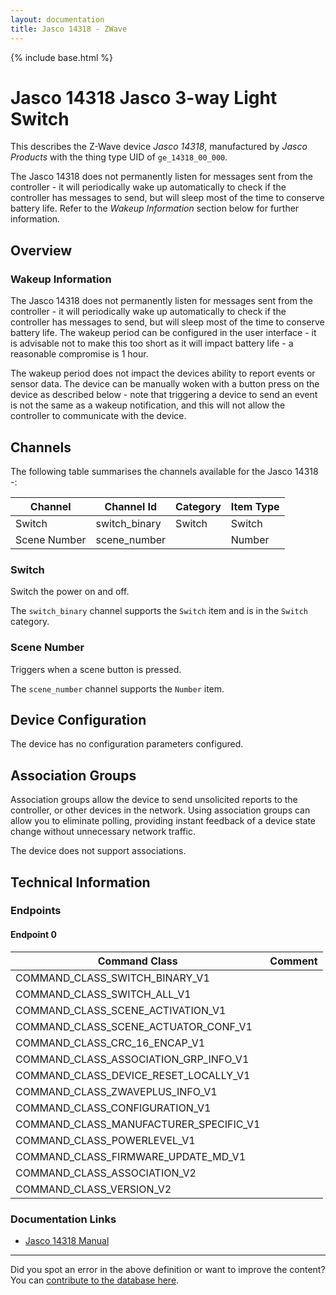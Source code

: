 ```yaml
---
layout: documentation
title: Jasco 14318 - ZWave
---
```


{% include base.html %}

# Jasco 14318 Jasco 3-way Light Switch
This describes the Z-Wave device *Jasco 14318*, manufactured by *Jasco Products* with the thing type UID of ```ge_14318_00_000```.

The Jasco 14318 does not permanently listen for messages sent from the controller - it will periodically wake up automatically to check if the controller has messages to send, but will sleep most of the time to conserve battery life. Refer to the *Wakeup Information* section below for further information.

## Overview

### Wakeup Information

The Jasco 14318 does not permanently listen for messages sent from the controller - it will periodically wake up automatically to check if the controller has messages to send, but will sleep most of the time to conserve battery life. The wakeup period can be configured in the user interface - it is advisable not to make this too short as it will impact battery life - a reasonable compromise is 1 hour.

The wakeup period does not impact the devices ability to report events or sensor data. The device can be manually woken with a button press on the device as described below - note that triggering a device to send an event is not the same as a wakeup notification, and this will not allow the controller to communicate with the device.

## Channels

The following table summarises the channels available for the Jasco 14318 -:

| Channel | Channel Id | Category | Item Type |
|---------|------------|----------|-----------|
| Switch | switch_binary | Switch | Switch | 
| Scene Number | scene_number |  | Number | 

### Switch

Switch the power on and off.

The ```switch_binary``` channel supports the ```Switch``` item and is in the ```Switch``` category.

### Scene Number

Triggers when a scene button is pressed.

The ```scene_number``` channel supports the ```Number``` item.



## Device Configuration

The device has no configuration parameters configured.

## Association Groups

Association groups allow the device to send unsolicited reports to the controller, or other devices in the network. Using association groups can allow you to eliminate polling, providing instant feedback of a device state change without unnecessary network traffic.

The device does not support associations.
## Technical Information

### Endpoints

#### Endpoint 0

| Command Class | Comment |
|---------------|---------|
| COMMAND_CLASS_SWITCH_BINARY_V1| |
| COMMAND_CLASS_SWITCH_ALL_V1| |
| COMMAND_CLASS_SCENE_ACTIVATION_V1| |
| COMMAND_CLASS_SCENE_ACTUATOR_CONF_V1| |
| COMMAND_CLASS_CRC_16_ENCAP_V1| |
| COMMAND_CLASS_ASSOCIATION_GRP_INFO_V1| |
| COMMAND_CLASS_DEVICE_RESET_LOCALLY_V1| |
| COMMAND_CLASS_ZWAVEPLUS_INFO_V1| |
| COMMAND_CLASS_CONFIGURATION_V1| |
| COMMAND_CLASS_MANUFACTURER_SPECIFIC_V1| |
| COMMAND_CLASS_POWERLEVEL_V1| |
| COMMAND_CLASS_FIRMWARE_UPDATE_MD_V1| |
| COMMAND_CLASS_ASSOCIATION_V2| |
| COMMAND_CLASS_VERSION_V2| |

### Documentation Links

* [Jasco 14318 Manual](https://www.cd-jackson.com/zwave_device_uploads/717/14318-QSG-UL.pdf)

---

Did you spot an error in the above definition or want to improve the content?
You can [contribute to the database here](http://www.cd-jackson.com/index.php/zwave/zwave-device-database/zwave-device-list/devicesummary/717).
